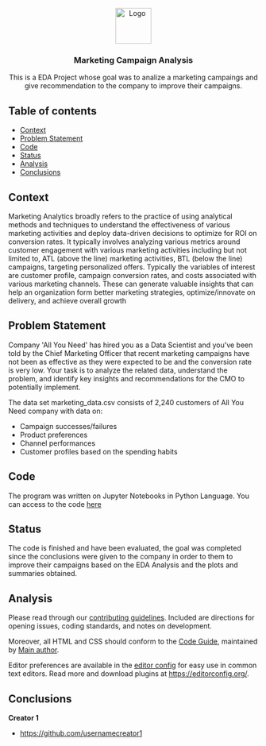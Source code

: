 <p align="center">
    <img src="/main/allyouneed.jpg?raw=true" alt="Logo" width=72 height=72>
  <h3 align="center">Marketing Campaign Analysis</h3>
  <p align="center">
    This is a EDA Project whose goal was to analize a marketing campaings and give recommendation to the company to improve their campaigns.
    <br>
  </p>
</p>


## Table of contents

- [Context](#context)
- [Problem Statement](#problem-statement)
- [Code](#code)
- [Status](#status)
- [Analysis](#analysis)
- [Conclusions](#conclusions)

## Context

Marketing Analytics broadly refers to the practice of using analytical methods and techniques to understand the effectiveness of various marketing activities and deploy data-driven decisions to optimize for ROI on conversion rates. It typically involves analyzing various metrics around customer engagement with various marketing activities including but not limited to, ATL (above the line) marketing activities, BTL (below the line) campaigns, targeting personalized offers. Typically the variables of interest are customer profile, campaign conversion rates, and costs associated with various marketing channels. These can generate valuable insights that can help an organization form better marketing strategies, optimize/innovate on delivery, and achieve overall growth

## Problem Statement

Company 'All You Need' has hired you as a Data Scientist and you've been told by the Chief Marketing Officer that recent marketing campaigns have not been as effective as they were expected to be and the conversion rate is very low. Your task is to analyze the related data, understand the problem, and identify key insights and recommendations for the CMO to potentially implement.

The data set marketing_data.csv consists of 2,240 customers of All You Need company with data on:

- Campaign successes/failures
- Product preferences
- Channel performances
- Customer profiles based on the spending habits

## Code

The program was written on Jupyter Notebooks in Python Language. You can access to the code [here](https://github.com/CharlesDeLabra/EDA-Marketing-Campaign/blob/main/Learner_Notebook_Project_Marketing_Campaign_Analysis.ipynb)

## Status

The code is finished and have been evaluated, the goal was completed since the conclusions were given to the company in order to them to improve their
campaigns based on the EDA Analysis and the plots and summaries obtained.

## Analysis

Please read through our [contributing guidelines](https://reponame/blob/master/CONTRIBUTING.md). Included are directions for opening issues, coding standards, and notes on development.

Moreover, all HTML and CSS should conform to the [Code Guide](https://github.com/mdo/code-guide), maintained by [Main author](https://github.com/usernamemainauthor).

Editor preferences are available in the [editor config](https://reponame/blob/master/.editorconfig) for easy use in common text editors. Read more and download plugins at <https://editorconfig.org/>.

## Conclusions

**Creator 1**

- <https://github.com/usernamecreator1>



